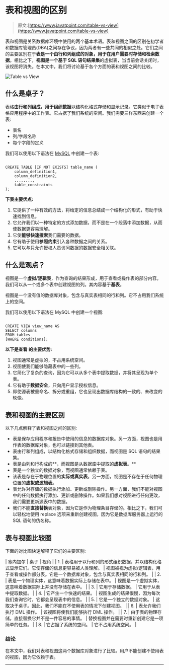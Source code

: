 # 表和视图的区别

> 原文:[https://www.javatpoint.com/table-vs-view](https://www.javatpoint.com/table-vs-view)

表和视图是关系数据库环境中使用的两个基本术语。表和视图之间的区别在初学者和数据库管理员(DBA)之间存在争议，因为两者有一些共同的相似之处。它们之间的主要区别在于**表是一个由行和列组成的对象，用于在用户需要时存储和检索数据**。相比之下，**视图是一个基于 SQL 语句结果集**的虚拟表，当当前会话关闭时，该视图将消失。在本文中，我们将讨论基于各个方面的表和视图之间的比较。

![Table vs View](../Images/0247a37e36eaa7bb3fdb192df8bd1758.png)

## 什么是桌子？

表格**由行和列组成，用于组织数据**以结构化格式存储和显示记录。它类似于电子表格应用程序中的工作表。它占据了我们系统的空间。我们需要三样东西来创建一个表:

*   表名
*   列/字段名称
*   每个字段的定义

我们可以使用以下语法在 [MySQL](https://www.javatpoint.com/mysql-tutorial) 中创建一个表:

```

CREATE TABLE [IF NOT EXISTS] table_name (  
    column_definition1,  
    column_definition2,  
    ........,  
    table_constraints  
);

```

**下表主要优点:**

1.  它提供了一种有效的方法，将给定的信息总结成一个结构化的形式，有助于快速找到信息。
2.  它允许我们以一种特定的方式添加数据，而不是在一个段落中添加数据，从而使数据更容易理解。
3.  它使**能够快速搜索**我们需要的数据。
4.  它有助于使用**参照约束**引入各种数据之间的关系。
5.  它可以与只允许授权人员访问数据的数据安全相关联。

## 什么是观点？

视图是一个**虚拟/逻辑表**，作为查询的结果形成，用于查看或操作表的部分内容。我们可以从一个或多个表中创建视图的列。其内容基于**基表**。

视图是一个没有值的数据库对象，包含与真实表相同的行和列。它不占用我们系统上的空间。

我们可以使用以下语法在 MySQL 中创建一个视图:

```

CREATE VIEW view_name AS    
SELECT columns    
FROM tables    
[WHERE conditions]; 

```

**以下是查看** **的主要优势:**

1.  视图通常是虚拟的，不占用系统空间。
2.  视图使我们能够隐藏表中的一些列。
3.  它简化了复杂的查询，因为它可以从多个表中提取数据，并将其呈现为单个表。
4.  它有助于**数据安全**，只向用户显示授权信息。
5.  即使源表被重命名、拆分或重组，它也呈现出数据库结构的一致的、未改变的映像。

## 表和视图的主要区别

以下几点解释了表和视图之间的区别:

*   表是保存应用程序和报告中使用的信息的数据库对象。另一方面，视图也是用作表的数据库对象，也可以链接到其他表。
*   表由行和列组成，以结构化格式存储和组织数据，而视图是 SQL 语句的结果集。
*   表是由列和行构成的**，而视图是从数据库中提取的**虚拟表**。**
*   表是一个独立的数据对象，而视图通常依赖于表。
*   该表是存在于物理位置的**实际或真实表**。另一方面，视图是不存在于任何物理位置的**虚拟或逻辑表**。
*   表允许对存储的数据执行添加、更新或删除操作。另一方面，我们不能对视图中的任何数据执行添加、更新或删除操作。如果我们想对视图进行任何更改，我们需要更新源表中的数据。
*   我们不能**直接替换**表对象，因为它是作为物理条目存储的。相比之下，我们可以轻松地使用 replace 选项来重新创建视图，因为它是数据库服务器上运行的 SQL 语句的伪名称。

## 表与视图比较图

下面的对比图快速解释了它们的主要区别:

| 塞内加尔 | 桌子 | 视角 |
| 1. | 表格用于以行和列的形式组织数据，并以结构化格式显示它们。它使存储的信息更容易被人类理解。 | 视图被视为虚拟/逻辑表，用于查看或操作部分表。它是一个数据库对象，包含与真实表相同的行和列。 |
| 2. | 表是一个物理实体，这意味着数据实际上存储在表中。 | 视图是一个虚拟实体，这意味着数据实际上并没有存储在表中。 |
| 3. | 它用于存储数据。 | 它用于从表中提取数据。 |
| 4. | 它产生一个快速的结果。 | 视图生成的结果很慢，因为每次我们查询它时，它都会呈现表中的信息。 |
| 5. | 它是一个独立的数据对象。 | 这取决于桌子。因此，我们不能在不使用表的情况下创建视图。 |
| 6. | 表允许我们执行 DML 操作。 | 该视图将使我们能够执行 DML 操作。 |
| 7. | 由于表的物理存储，直接替换它并不是一件容易的事情。 | 替换视图并在需要时重新创建它是一项简单的任务。 |
| 8. | 它占据了系统的空间。 | 它不占用系统空间。 |

### 结论

在本文中，我们对表和视图这两个数据库对象进行了比较。用户不能创建不使用表的视图，因为它依赖于表。

* * *